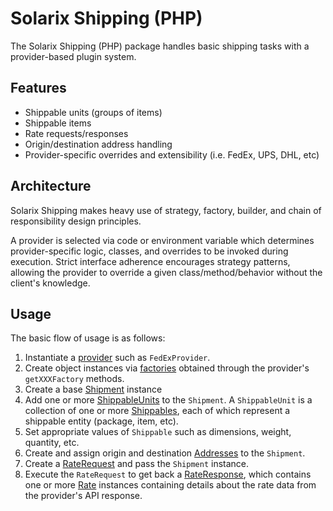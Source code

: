 # Solarix Shipping (PHP)

The Solarix Shipping (PHP) package handles basic shipping tasks with a provider-based plugin system.

## Features

- Shippable units (groups of items)
- Shippable items
- Rate requests/responses
- Origin/destination address handling
- Provider-specific overrides and extensibility (i.e. FedEx, UPS, DHL, etc)

## Architecture

Solarix Shipping makes heavy use of strategy, factory, builder, and chain of responsibility design principles.

A provider is selected via code or environment variable which determines provider-specific logic, classes, and overrides to be invoked during execution.  Strict interface adherence encourages strategy patterns, allowing the provider to override a given class/method/behavior without the client's knowledge.

## Usage

The basic flow of usage is as follows:

1. Instantiate a [provider](src/Solarix/Shipping/Provider) such as `FedExProvider`.
2. Create object instances via [factories](src/Solarix/Shipping/Factory) obtained through the provider's `getXXXFactory` methods.
3. Create a base [Shipment](src/Solarix/Shipping/Model/Shipment) instance
4. Add one or more [ShippableUnits](src/Solarix/Shipping/Model/ShippableUnit) to the `Shipment`.  A `ShippableUnit` is a collection of one or more [Shippables](src/Solarix/Shipping/Model/Shippable), each of which represent a shippable entity (package, item, etc).
5. Set appropriate values of `Shippable` such as dimensions, weight, quantity, etc.
6. Create and assign origin and destination [Addresses](src/Solarix/Shipping/Model/Address) to the `Shipment`.
7. Create a [RateRequest](src/Solarix/Shipping/Model/RateRequest) and pass the `Shipment` instance.
8. Execute the `RateRequest` to get back a [RateResponse](src/Solarix/Shipping/Model/RateResponse), which contains one or more [Rate](src/Solarix/Shipping/Model/Rate) instances containing details about the rate data from the provider's API response.